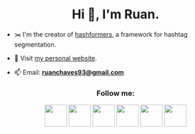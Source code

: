 <h1 align="center">Hi 👋, I'm Ruan.</h1>

- ✂️ I'm the creator of [hashformers](https://github.com/ruanchaves/hashformers), a framework for hashtag segmentation.

- 📄 Visit [my personal website](https://ruanchaves.github.io/).

- 📫 Email: **ruanchaves93@gmail.com**

<h3 align="center">Follow me: </h3>

<p align="center" >
  <a href="https://twitter.com/ruanchaves93"><img src="https://raw.githubusercontent.com/gauravghongde/social-icons/master/PNG/Color/Twitter.png" width="50" /></a>
  <a href="https://www.linkedin.com/in/ruanchaves"><img src="https://raw.githubusercontent.com/gauravghongde/social-icons/master/PNG/Color/LinkedIN.png" width="50" /></a>
  <a href="https://scholar.google.com/citations?view_op=list_works&hl=en&hl=en&user=3JDK8KEAAAAJ"><img src="https://camo.githubusercontent.com/65ca529d83a419dfbd79954c683f2f928b3e7147433bbfa71f0ddf6824fbe01b/68747470733a2f2f6564656e742e6769746875622e696f2f537570657254696e7949636f6e732f696d616765732f7376672f676f6f676c655f7363686f6c61722e737667" width="50" /></a>
  <a href="https://github.com/ruanchaves"><img src="https://raw.githubusercontent.com/gauravghongde/social-icons/master/PNG/Black/Github_black.png" width="50" /></a>
  <a href="https://ruanchaves.medium.com/"><img src="https://raw.githubusercontent.com/gauravghongde/social-icons/master/PNG/Color/Medium.png" width="50" /></a>
  <a href="https://www.youtube.com/@ruanchaves393"><img src="https://raw.githubusercontent.com/gauravghongde/social-icons/master/PNG/Color/Youtube.png" width="50" /></a>
</p>
